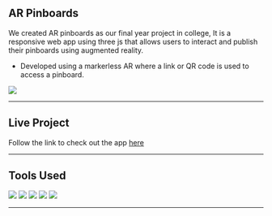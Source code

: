 ## AR Pinboards
We created AR pinboards as our final year project in college, It is a responsive web app using three js that allows users to interact and publish their pinboards using augmented reality.

- Developed using a markerless AR where a link or QR code is used to access a pinboard.

<img src="assets/readme_images/Screenshot 2022-06-10 at 2.08.03 PM.png">

<hr>

## Live Project
Follow the link to check out the app [here](https://thebenezer.github.io/pinboARds/)

<hr>

## Tools Used
<img src="https://img.shields.io/badge/php-%23777BB4.svg?style=for-the-badge&logo=php&logoColor=white">
<img src="https://img.shields.io/badge/javascript-%23323330.svg?style=for-the-badge&logo=javascript&logoColor=%23F7DF1E">
<img src="https://img.shields.io/badge/threejs-black?style=for-the-badge&logo=three.js&logoColor=white">
<img src="https://img.shields.io/badge/GoogleCloud-%234285F4.svg?style=for-the-badge&logo=google-cloud&logoColor=white">
<img src="https://img.shields.io/badge/git-%23F05033.svg?style=for-the-badge&logo=git&logoColor=white">
<hr>
